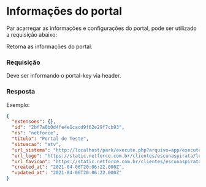 # Informações do portal

Par acarregar as informações e configurações do portal, pode ser utilizado a requisição abaixo:

<api method="get" uri="/portal/info" />

Retorna as informações do portal.

### Requisição

<tag text="portal-key" type="error"/> Deve ser informando o portal-key via header.

### Resposta

Exemplo:

```json
{
  "extensoes": {},
  "id": "2bf7a0b0d4fe4e1cacd9f62e29f7cb93",
  "ns": "netforce",
  "titulo": "Portal de Teste",
  "situacao": "atv",
  "url_sistema": "http://localhost/park/execute.php?arquivo=app/execute/portal.php",
  "url_logo": "https://static.netforce.com.br/clientes/escunaspirata/logo.png",
  "url_favicon": "https://static.netforce.com.br/clientes/escunaspirata/favicon.png",
  "created_at": "2021-04-06T20:06:22.000Z",
  "updated_at": "2021-04-06T20:06:22.000Z"
}
```